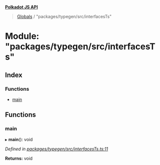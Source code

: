 **[Polkadot JS API](../README.md)**

> [Globals](../globals.md) / "packages/typegen/src/interfacesTs"

# Module: "packages/typegen/src/interfacesTs"

## Index

### Functions

* [main](_packages_typegen_src_interfacests_.md#main)

## Functions

### main

▸ **main**(): void

*Defined in [packages/typegen/src/interfacesTs.ts:11](https://github.com/polkadot-js/api/blob/014fa123b/packages/typegen/src/interfacesTs.ts#L11)*

**Returns:** void
